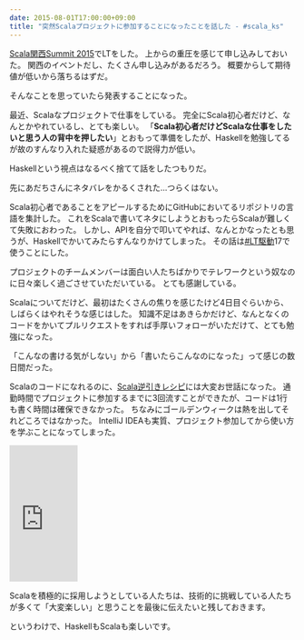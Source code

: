 ```yaml
---
date: 2015-08-01T17:00:00+09:00
title: "突然Scalaプロジェクトに参加することになったことを話した - #scala_ks"
---
```


[Scala関西Summit 2015](http://summit.scala-kansai.org)でLTをした。
上からの重圧を感じて申し込みしておいた。
関西のイベントだし、たくさん申し込みがあるだろう。
概要からして期待値が低いから落ちるはずだ。

そんなことを思っていたら発表することになった。

最近、Scalaなプロジェクトで仕事をしている。
完全にScala初心者だけど、なんとかやれているし、とても楽しい。
「**Scala初心者だけどScalaな仕事をしたいと思う人の背中を押したい**」とおもって準備をしたが、Haskellを勉強してるが故のすんなり入れた疑惑があるので説得力が低い。

Haskellという視点はなるべく捨てて話をしたつもりだ。

<script async class="speakerdeck-embed" data-id="5977d94225a34724aaee80a43fc3d722" data-ratio="1.33333333333333" src="//speakerdeck.com/assets/embed.js"></script>

先にあだちさんにネタバレをかるくされた…つらくはない。

Scala初心者であることをアピールするためにGitHubにおいてるリポジトリの言語を集計した。
これをScalaで書いてネタにしようとおもったらScalaが難しくて失敗におわった。
しかし、APIを自分で叩いてやれば、なんとかなったとも思うが、Haskellでかいてみたらすんなりかけてしまった。
その話は[#LT駆動](https://github.com/LTDD/Sessions/wiki/LT駆動開発17)17で使うことにした。


プロジェクトのチームメンバーは面白い人たちばかりでテレワークという奴なのに日々楽しく過ごさせていただいている。
とても感謝している。

Scalaについてだけど、最初はたくさんの焦りを感じたけど4日目ぐらいから、しばらくはやれそうな感じはした。
知識不足はあきらかだけど、なんとなくのコードをかいてプルリクエストをすれば手厚いフォローがいただけて、とても勉強になった。

「こんなの書ける気がしない」から「書いたらこんなのになった」って感じの数日間だった。

Scalaのコードになれるのに、[Scala逆引きレシピ](https://www.amazon.co.jp/dp/4798125415?tag=eiel-22&camp=1027&creative=7407&linkCode=as4&creativeASIN=4798125415&adid=0DRHA1E5K6EHG41CBAY2&)には大変お世話になった。
通勤時間でプロジェクトに参加するまでに3回流すことができたが、コードは1行も書く時間は確保できなかった。
ちなみにゴールデンウィークは熱を出してそれどころではなかった。
IntelliJ IDEAも実質、プロジェクト参加してから使い方を学ぶことになってしまった。

<iframe src="http://rcm-fe.amazon-adsystem.com/e/cm?lt1=_blank&bc1=000000&IS2=1&bg1=FFFFFF&fc1=000000&lc1=0000FF&t=eiel-22&o=9&p=8&l=as4&m=amazon&f=ifr&ref=ss_til&asins=4798125415" style="width:120px;height:240px;" scrolling="no" marginwidth="0" marginheight="0" frameborder="0"></iframe>

Scalaを積極的に採用しようとしている人たちは、技術的に挑戦している人たちが多くて「大変楽しい」と思うことを最後に伝えたいと残しておきます。

というわけで、HaskellもScalaも楽しいです。
